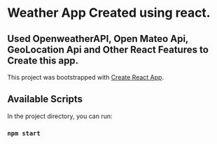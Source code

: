 # Weather App Created using react.

## Used OpenweatherAPI, Open Mateo Api, GeoLocation Api and Other React Features to Create this app.

This project was bootstrapped with [Create React App](https://github.com/facebook/create-react-app).

## Available Scripts

In the project directory, you can run:

### `npm start`
